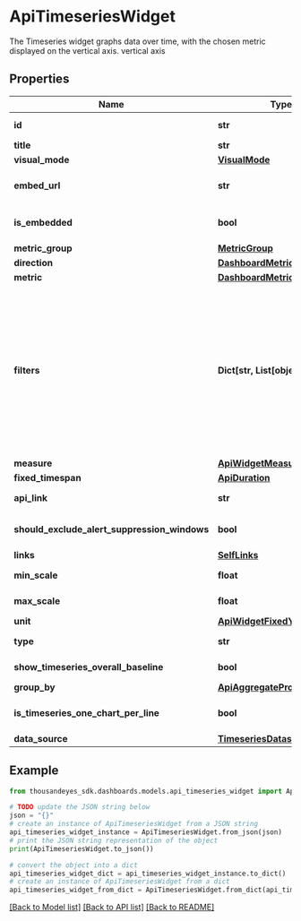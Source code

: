 # ApiTimeseriesWidget

The Timeseries widget graphs data over time, with the chosen metric displayed on the vertical axis. vertical axis

## Properties

Name | Type | Description | Notes
------------ | ------------- | ------------- | -------------
**id** | **str** | Identifier of the widget. | [optional] [readonly] 
**title** | **str** | Title of the widget | [optional] 
**visual_mode** | [**VisualMode**](VisualMode.md) |  | [optional] 
**embed_url** | **str** | When &#x60;isEmbedded&#x60; is set to &#x60;true&#x60;, an &#x60;embedUrl&#x60; is provided. | [optional] [readonly] 
**is_embedded** | **bool** | Set to &#x60;true&#x60; if widget is marked as embedded; otherwise, set to &#x60;false&#x60;. | [optional] 
**metric_group** | [**MetricGroup**](MetricGroup.md) |  | [optional] 
**direction** | [**DashboardMetricDirection**](DashboardMetricDirection.md) |  | [optional] 
**metric** | [**DashboardMetric**](DashboardMetric.md) |  | [optional] 
**filters** | **Dict[str, List[object]]** | (Optional) Specifies the filters applied to the widget. When present, the &#x60;filters&#x60; property displays. Each filter object has two properties: &#x60;filterProperty&#x60; and &#x60;filterValue&#x60;. The &#x60;filterProperty&#x60; can be values like &#x60;AGENT&#x60;, &#x60;ENDPOINT_MACHINE_ID&#x60;, &#x60;TEST&#x60;, &#x60;MONITOR&#x60;, etc.  The &#x60;filterValue&#x60; represents an identifier array of the selected property. | [optional] 
**measure** | [**ApiWidgetMeasure**](ApiWidgetMeasure.md) |  | [optional] 
**fixed_timespan** | [**ApiDuration**](ApiDuration.md) |  | [optional] 
**api_link** | **str** |  | [optional] [readonly] 
**should_exclude_alert_suppression_windows** | **bool** | Excludes alert suppression window data if set to &#x60;true&#x60;. | [optional] 
**links** | [**SelfLinks**](SelfLinks.md) |  | [optional] 
**min_scale** | **float** | Minimum scale configured in the widget. | [optional] 
**max_scale** | **float** | Maximum scale configured in the widget. | [optional] 
**unit** | [**ApiWidgetFixedYScalePrefix**](ApiWidgetFixedYScalePrefix.md) |  | [optional] 
**type** | **str** | Time Series: Line widget type. | 
**show_timeseries_overall_baseline** | **bool** | Displays the overall baseline if set to &#x60;true&#x60;. | [optional] 
**group_by** | [**ApiAggregateProperty**](ApiAggregateProperty.md) |  | [optional] 
**is_timeseries_one_chart_per_line** | **bool** | Displays a separate chart for each line if set to &#x60;true&#x60;. | [optional] 
**data_source** | [**TimeseriesDatasource**](TimeseriesDatasource.md) |  | [optional] 

## Example

```python
from thousandeyes_sdk.dashboards.models.api_timeseries_widget import ApiTimeseriesWidget

# TODO update the JSON string below
json = "{}"
# create an instance of ApiTimeseriesWidget from a JSON string
api_timeseries_widget_instance = ApiTimeseriesWidget.from_json(json)
# print the JSON string representation of the object
print(ApiTimeseriesWidget.to_json())

# convert the object into a dict
api_timeseries_widget_dict = api_timeseries_widget_instance.to_dict()
# create an instance of ApiTimeseriesWidget from a dict
api_timeseries_widget_from_dict = ApiTimeseriesWidget.from_dict(api_timeseries_widget_dict)
```
[[Back to Model list]](../README.md#documentation-for-models) [[Back to API list]](../README.md#documentation-for-api-endpoints) [[Back to README]](../README.md)


